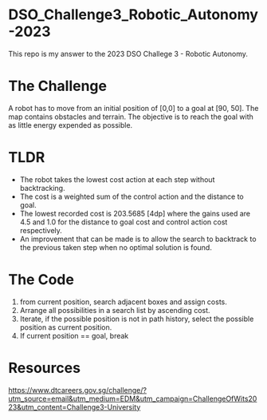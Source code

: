 # DSO_Challenge3_Robotic_Autonomy-2023
This repo is my answer to the 2023 DSO Challege 3 - Robotic Autonomy. 

# The Challenge
A robot has to move from an initial position of [0,0] to a goal at [90, 50]. The map contains obstacles and terrain. The objective is to reach the goal with as little energy expended as possible. 

# TLDR
- The robot takes the lowest cost action at each step without backtracking.
- The cost is a weighted sum of the control action and the distance to goal.
- The lowest recorded cost is 203.5685 [4dp] where the gains used are 4.5 and 1.0 for the distance to goal cost and control action cost respectively.
- An improvement that can be made is to allow the search to backtrack to the previous taken step when no optimal solution is found.

# The Code
1. from current position, search adjacent boxes and assign costs.
2. Arrange all possibilities in a search list by ascending cost.
3. Iterate, if the possible position is not in path history, select the possible position as current position.
4. If current position == goal, break

# Resources
https://www.dtcareers.gov.sg/challenge/?utm_source=email&utm_medium=EDM&utm_campaign=ChallengeOfWits2023&utm_content=Challenge3-University
